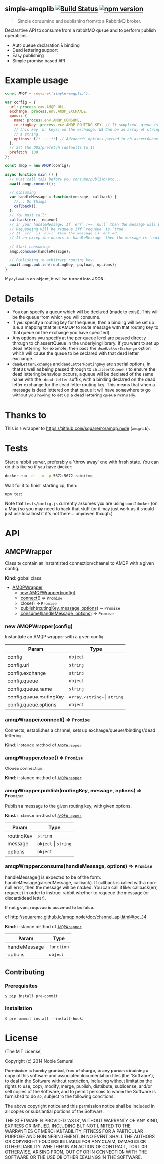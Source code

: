 simple-amqplib
[![Build Status](https://secure.travis-ci.org/noblesamurai/node-simple-amqplib.svg?branch=master)](http://travis-ci.org/noblesamurai/node-simple-amqplib)
[![npm version](https://badge.fury.io/js/simple-amqplib.svg)](https://badge.fury.io/js/simple-amqplib)
----------------

> Simple consuming and publishing from/to a RabbitMQ broker.

Declarative API to consume from a rabbitMQ queue and to perform publish operations.

- Auto queue declaration & binding
- Dead lettering support
- Easy publishing
- Simple promise based API

# Example usage
```javascript
const AMQP = require('simple-amqplib');

var config = {
  url: process.env.AMQP_URL,
  exchange: process.env.AMQP_EXCHANGE,
  queue: {
    name: process.env.AMQP_CONSUME,
    routingKey: process.env.AMQP_ROUTING_KEY, // If supplied, queue is bound to
    // this key (or keys) on the exchange. NB Can be an array of strings or just
    // a string.
    options: {/* ... */} // Advanced: options passed to ch.assertQueue() in wrapped `amqplib`.
  },
  // Set the QOS/prefetch (defaults to 1)
  prefetch: 100
};

const amqp = new AMQP(config);

async function main () {
  // Must call this before you consume/publish/etc...
  await amqp.connect();

  // Consuming
  var handleMessage = function(message, callback) {
    //... Do things
    callback();
  };
  // You must call:
  callback(err, requeue)
  // in your handleMessage. If `err` !== `null` then the message will be `nack`ed.
  // Requeueing will be requeue iff `requeue` is `true`.
  // If `err` is `null` then the message is `ack`ed.
  // If an exception occurs in handleMessage, then the message is `nack`ed and not requeued.

  // Start consuming:
  amqp.consume(handleMessage);

  // Publishing to arbitrary routing key.
  await amqp.publish(routingKey, payload, options);
}
```

If `payload` is an object, it will be turned into JSON.

# Details

- You can specify a queue which will be declared (made to exist). This will be
  the queue from which you will consume.
- If you specify a routing key for the queue, then a binding will be set up
  (I.e. a mapping that tells AMQP to route message with that routing key to that
  queue on the exchange you have specified).
- Any options you specify at the per-queue level are passed directly through to
  ch.assertQueue in the underlying library.  If you want to set up dead lettering,
  for example, then pass the `deadLetterExchange` option which will cause the queue
  to be declared with that dead letter exchange.
- `deadLetterExchange` and `deadLetterRoutingKey` are special options, in that
  as well as being passed through to `ch.assertQueue()` to ensure the dead
  lettering behaviour occurs, a queue will be declared of the same name with
  the `-dead-letter` suffix, with a binding declared on the dead letter
  exchange for the dead letter routing key.  This means that when a message is dead
  lettered on that queue it will have somewhere to go without you having to set up
  a dead lettering queue manually.



# Thanks to
This is a wrapper to https://github.com/squaremo/amqp.node (`amqplib`).

# Tests
Start a rabbit server, preferably a 'throw away' one with fresh state.  You can
do this like so if you have docker:
```bash
docker run -d --rm -p 5672:5672 rabbitmq
```
Wait for it to finish starting up, then:
```
npm test
```

Note that `tests/config.js` currently assumes you are using `boot2docker` (on a
Mac) so you may need to hack that stuff (or it may just work as it should just
use localhost if it's not there... unproven though.)

# API

<a name="AMQPWrapper"></a>

## AMQPWrapper
Class to contain an instantiated connection/channel to AMQP with a given
config.

**Kind**: global class

* [AMQPWrapper](#AMQPWrapper)
    * [new AMQPWrapper(config)](#new_AMQPWrapper_new)
    * [.connect()](#AMQPWrapper+connect) ⇒ <code>Promise</code>
    * [.close()](#AMQPWrapper+close) ⇒ <code>Promise</code>
    * [.publish(routingKey, message, options)](#AMQPWrapper+publish) ⇒ <code>Promise</code>
    * [.consume(handleMessage, options)](#AMQPWrapper+consume) ⇒ <code>Promise</code>

<a name="new_AMQPWrapper_new"></a>

### new AMQPWrapper(config)
Instantiate an AMQP wrapper with a given config.


| Param | Type |
| --- | --- |
| config | <code>object</code> |
| config.url | <code>string</code> |
| config.exchange | <code>string</code> |
| config.queue | <code>object</code> |
| config.queue.name | <code>string</code> |
| config.queue.routingKey | <code>Array.&lt;string&gt;</code> \| <code>string</code> |
| config.queue.options | <code>object</code> |

<a name="AMQPWrapper+connect"></a>

### amqpWrapper.connect() ⇒ <code>Promise</code>
Connects, establishes a channel, sets up exchange/queues/bindings/dead
lettering.

**Kind**: instance method of [<code>AMQPWrapper</code>](#AMQPWrapper)
<a name="AMQPWrapper+close"></a>

### amqpWrapper.close() ⇒ <code>Promise</code>
Closes connection.

**Kind**: instance method of [<code>AMQPWrapper</code>](#AMQPWrapper)
<a name="AMQPWrapper+publish"></a>

### amqpWrapper.publish(routingKey, message, options) ⇒ <code>Promise</code>
Publish a message to the given routing key, with given options.

**Kind**: instance method of [<code>AMQPWrapper</code>](#AMQPWrapper)

| Param | Type |
| --- | --- |
| routingKey | <code>string</code> |
| message | <code>object</code> \| <code>string</code> |
| options | <code>object</code> |

<a name="AMQPWrapper+consume"></a>

### amqpWrapper.consume(handleMessage, options) ⇒ <code>Promise</code>
handleMessage() is expected to be of the form:
handleMessage(parsedMessage, callback).
If callback is called with a non-null error, then the message will be
nacked. You can call it like:
callback(err, requeue) in order
to instruct rabbit whether to requeue the message
(or discard/dead letter).

If not given, requeue is assumed to be false.

cf http://squaremo.github.io/amqp.node/doc/channel_api.html#toc_34

**Kind**: instance method of [<code>AMQPWrapper</code>](#AMQPWrapper)

| Param | Type |
| --- | --- |
| handleMessage | <code>function</code> |
| options | <code>object</code> |

## Contributing

### Prerequisites

```
$ pip install pre-commit
```

### Installation

```
$ pre-commit install --install-hooks
```

# License

(The MIT License)

Copyright (c) 2014 Noble Samurai

Permission is hereby granted, free of charge, to any person obtaining
a copy of this software and associated documentation files (the
'Software'), to deal in the Software without restriction, including
without limitation the rights to use, copy, modify, merge, publish,
distribute, sublicense, and/or sell copies of the Software, and to
permit persons to whom the Software is furnished to do so, subject to
the following conditions:

The above copyright notice and this permission notice shall be
included in all copies or substantial portions of the Software.

THE SOFTWARE IS PROVIDED 'AS IS', WITHOUT WARRANTY OF ANY KIND,
EXPRESS OR IMPLIED, INCLUDING BUT NOT LIMITED TO THE WARRANTIES OF
MERCHANTABILITY, FITNESS FOR A PARTICULAR PURPOSE AND NONINFRINGEMENT.
IN NO EVENT SHALL THE AUTHORS OR COPYRIGHT HOLDERS BE LIABLE FOR ANY
CLAIM, DAMAGES OR OTHER LIABILITY, WHETHER IN AN ACTION OF CONTRACT,
TORT OR OTHERWISE, ARISING FROM, OUT OF OR IN CONNECTION WITH THE
SOFTWARE OR THE USE OR OTHER DEALINGS IN THE SOFTWARE.
